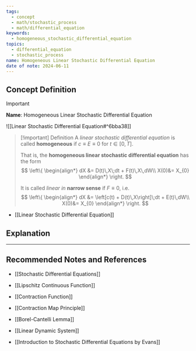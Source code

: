 ```yaml
---
tags:
  - concept
  - math/stochastic_process
  - math/differential_equation
keywords:
  - homogeneous_stochastic_differential_equation
topics:
  - differential_equation
  - stochastic_process
name: Homogeneous Linear Stochastic Differential Equation
date of note: 2024-06-11
---
```


## Concept Definition

>[!important]
>**Name**: Homogeneous Linear Stochastic Differential Equation

![[Linear Stochastic Differential Equation#^6bba38]]

>[!important] Definition
>A *linear stochastic differential equation* is called **homogeneous** if $c \equiv E \equiv0$ for $t\in [0,T].$ 
>
>That is, the **homogeneous linear stochastic differential equation** has the form
>$$
>\left\{ 
>\begin{align*}
>dX &= D(t)\,X\;dt + F(t)\,X\,dW\\
>X(0)&= X_{0}
>\end{align*}
>\right.
>$$ 
>
>It is called *linear in* **narrow sense** if $F \equiv 0$, i.e.
>$$
>\left\{ 
>\begin{align*}
>dX &= \left[c(t) + D(t)\,X\right]\;dt + E(t)\,dW\\
>X(0)&= X_{0}
>\end{align*}
>\right.
>$$

- [[Linear Stochastic Differential Equation]]



## Explanation





-----------
##  Recommended Notes and References

- [[Stochastic Differential Equations]]

- [[Lipschitz Continuous Function]]
- [[Contraction Function]]
- [[Contraction Map Principle]]
- [[Borel-Cantelli Lemma]]

- [[Linear Dynamic System]]

- [[Introduction to Stochastic Differential Equations by Evans]]